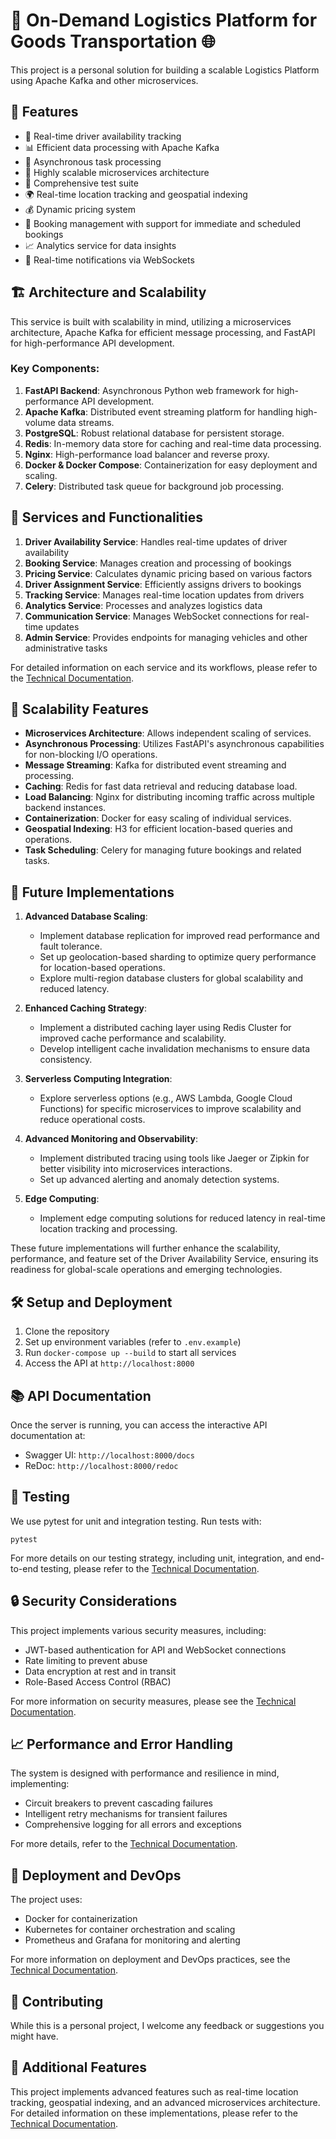# 🚚 On-Demand Logistics Platform for Goods Transportation 🌐

This project is a personal solution for building a scalable Logistics Platform using Apache Kafka and other microservices.

## 🌟 Features

- 🚗 Real-time driver availability tracking
- 📊 Efficient data processing with Apache Kafka
- 🔄 Asynchronous task processing
- 🚀 Highly scalable microservices architecture
- 🧪 Comprehensive test suite
- 🌍 Real-time location tracking and geospatial indexing
- 💰 Dynamic pricing system
- 📅 Booking management with support for immediate and scheduled bookings
- 📈 Analytics service for data insights
- 🔔 Real-time notifications via WebSockets

## 🏗️ Architecture and Scalability

This service is built with scalability in mind, utilizing a microservices architecture, Apache Kafka for efficient message processing, and FastAPI for high-performance API development.

### Key Components:

1. **FastAPI Backend**: Asynchronous Python web framework for high-performance API development.
2. **Apache Kafka**: Distributed event streaming platform for handling high-volume data streams.
3. **PostgreSQL**: Robust relational database for persistent storage.
4. **Redis**: In-memory data store for caching and real-time data processing.
5. **Nginx**: High-performance load balancer and reverse proxy.
6. **Docker & Docker Compose**: Containerization for easy deployment and scaling.
7. **Celery**: Distributed task queue for background job processing.

## 🔄 Services and Functionalities

1. **Driver Availability Service**: Handles real-time updates of driver availability
2. **Booking Service**: Manages creation and processing of bookings
3. **Pricing Service**: Calculates dynamic pricing based on various factors
4. **Driver Assignment Service**: Efficiently assigns drivers to bookings
5. **Tracking Service**: Manages real-time location updates from drivers
6. **Analytics Service**: Processes and analyzes logistics data
7. **Communication Service**: Manages WebSocket connections for real-time updates
8. **Admin Service**: Provides endpoints for managing vehicles and other administrative tasks

For detailed information on each service and its workflows, please refer to the [Technical Documentation](./docs/documentation.md).

## 🚀 Scalability Features

- **Microservices Architecture**: Allows independent scaling of services.
- **Asynchronous Processing**: Utilizes FastAPI's asynchronous capabilities for non-blocking I/O operations.
- **Message Streaming**: Kafka for distributed event streaming and processing.
- **Caching**: Redis for fast data retrieval and reducing database load.
- **Load Balancing**: Nginx for distributing incoming traffic across multiple backend instances.
- **Containerization**: Docker for easy scaling of individual services.
- **Geospatial Indexing**: H3 for efficient location-based queries and operations.
- **Task Scheduling**: Celery for managing future bookings and related tasks.

## 🔮 Future Implementations

1. **Advanced Database Scaling**:
   - Implement database replication for improved read performance and fault tolerance.
   - Set up geolocation-based sharding to optimize query performance for location-based operations.
   - Explore multi-region database clusters for global scalability and reduced latency.

2. **Enhanced Caching Strategy**:
   - Implement a distributed caching layer using Redis Cluster for improved cache performance and scalability.
   - Develop intelligent cache invalidation mechanisms to ensure data consistency.

3. **Serverless Computing Integration**:
   - Explore serverless options (e.g., AWS Lambda, Google Cloud Functions) for specific microservices to improve scalability and reduce operational costs.

4. **Advanced Monitoring and Observability**:
   - Implement distributed tracing using tools like Jaeger or Zipkin for better visibility into microservices interactions.
   - Set up advanced alerting and anomaly detection systems.

5. **Edge Computing**:
   - Implement edge computing solutions for reduced latency in real-time location tracking and processing.

These future implementations will further enhance the scalability, performance, and feature set of the Driver Availability Service, ensuring its readiness for global-scale operations and emerging technologies.

## 🛠️ Setup and Deployment

1. Clone the repository
2. Set up environment variables (refer to `.env.example`)
3. Run `docker-compose up --build` to start all services
4. Access the API at `http://localhost:8000`

## 📚 API Documentation

Once the server is running, you can access the interactive API documentation at:

- Swagger UI: `http://localhost:8000/docs`
- ReDoc: `http://localhost:8000/redoc`

## 🧪 Testing

We use pytest for unit and integration testing. Run tests with:

```
pytest
```

For more details on our testing strategy, including unit, integration, and end-to-end testing, please refer to the [Technical Documentation](./docs/documentation.md#7-testing-strategy).

## 🔒 Security Considerations

This project implements various security measures, including:

- JWT-based authentication for API and WebSocket connections
- Rate limiting to prevent abuse
- Data encryption at rest and in transit
- Role-Based Access Control (RBAC)

For more information on security measures, please see the [Technical Documentation](./docs/documentation.md#5-security-considerations).

## 📈 Performance and Error Handling

The system is designed with performance and resilience in mind, implementing:

- Circuit breakers to prevent cascading failures
- Intelligent retry mechanisms for transient failures
- Comprehensive logging for all errors and exceptions

For more details, refer to the [Technical Documentation](./docs/documentation.md#6-error-handling-and-resilience).

## 🚀 Deployment and DevOps

The project uses:

- Docker for containerization
- Kubernetes for container orchestration and scaling
- Prometheus and Grafana for monitoring and alerting

For more information on deployment and DevOps practices, see the [Technical Documentation](./docs/documentation.md#8-deployment-and-devops).

## 🤝 Contributing

While this is a personal project, I welcome any feedback or suggestions you might have.


## 🌟 Additional Features

This project implements advanced features such as real-time location tracking, geospatial indexing, and an advanced microservices architecture. For detailed information on these implementations, please refer to the [Technical Documentation](./docs/documentation.md).
